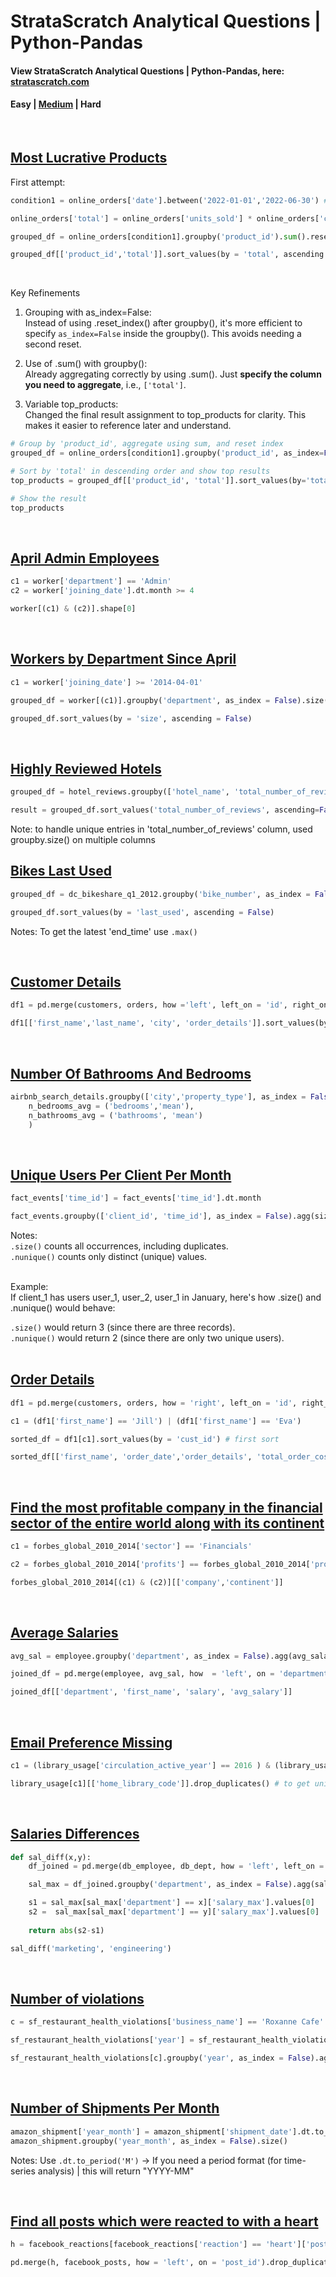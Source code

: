 # StrataScratch Analytical Questions | Python-Pandas

#### View StrataScratch Analytical Questions | Python-Pandas, here: [stratascratch.com](https://platform.stratascratch.com/coding?code_type=2&is_freemium=1&order_field=difficulty)

#### Easy | [Medium](https://github.com/s1dewalker/StrataScratch-Python-Pandas-2) | Hard
<br/>

## [Most Lucrative Products](https://platform.stratascratch.com/coding/2119-most-lucrative-products?code_type=2)

First attempt:
```python
condition1 = online_orders['date'].between('2022-01-01','2022-06-30') # storing condition

online_orders['total'] = online_orders['units_sold'] * online_orders['cost_in_dollars'] # storing transformed column

grouped_df = online_orders[condition1].groupby('product_id').sum().reset_index() # storing aggregated df

grouped_df[['product_id','total']].sort_values(by = 'total', ascending = False).head() # printing expected output
```
<br/>

Key Refinements <br/>
1. Grouping with as_index=False: <br/>
Instead of using .reset_index() after groupby(), it's more efficient to specify `as_index=False` inside the groupby(). This avoids needing a second reset. <br/>

2. Use of .sum() with groupby():<br/>
Already aggregating correctly by using .sum(). Just **specify the column you need to aggregate**, i.e., `['total']`. <br/>

3. Variable top_products:<br/>
Changed the final result assignment to top_products for clarity. This makes it easier to reference later and understand. <br/>

```python
# Group by 'product_id', aggregate using sum, and reset index
grouped_df = online_orders[condition1].groupby('product_id', as_index=False)['total'].sum()

# Sort by 'total' in descending order and show top results
top_products = grouped_df[['product_id', 'total']].sort_values(by='total', ascending=False).head()

# Show the result
top_products
```
<br/>

## [April Admin Employees](https://platform.stratascratch.com/coding/9845-find-the-number-of-employees-working-in-the-admin-department?code_type=2)

```python
c1 = worker['department'] == 'Admin'
c2 = worker['joining_date'].dt.month >= 4

worker[(c1) & (c2)].shape[0]
```
<br/>

## [Workers by Department Since April](https://platform.stratascratch.com/coding/9847-find-the-number-of-workers-by-department?code_type=2)


```python
c1 = worker['joining_date'] >= '2014-04-01'

grouped_df = worker[(c1)].groupby('department', as_index = False).size()

grouped_df.sort_values(by = 'size', ascending = False)
```
<br/>

## [Highly Reviewed Hotels](https://platform.stratascratch.com/coding/9871-highly-reviewed-hotels?code_type=2)

```python
grouped_df = hotel_reviews.groupby(['hotel_name', 'total_number_of_reviews'], as_index=False).size()

result = grouped_df.sort_values('total_number_of_reviews', ascending=False).drop(columns='size')
```
Note: to handle unique entries in 'total_number_of_reviews' column, used groupby.size() on multiple columns
<br/>

## [Bikes Last Used](https://platform.stratascratch.com/coding/10176-bikes-last-used?code_type=2)

```python
grouped_df = dc_bikeshare_q1_2012.groupby('bike_number', as_index = False).agg(last_used = ('end_time','max'))

grouped_df.sort_values(by = 'last_used', ascending = False)
```
Notes: To get the latest 'end_time' use `.max()`

<br/>

## [Customer Details](https://platform.stratascratch.com/coding/9891-customer-details?code_type=2)

```python
df1 = pd.merge(customers, orders, how ='left', left_on = 'id', right_on = 'cust_id')

df1[['first_name','last_name', 'city', 'order_details']].sort_values(by = ['first_name','order_details'], ascending = [True, True])
```

<br/>

## [Number Of Bathrooms And Bedrooms](https://platform.stratascratch.com/coding/9622-number-of-bathrooms-and-bedrooms?code_type=2)

```python
airbnb_search_details.groupby(['city','property_type'], as_index = False).agg(
    n_bedrooms_avg = ('bedrooms','mean'),
    n_bathrooms_avg = ('bathrooms', 'mean')
    )
```

<br/>

## [Unique Users Per Client Per Month](https://platform.stratascratch.com/coding/2024-unique-users-per-client-per-month?code_type=2)
```python
fact_events['time_id'] = fact_events['time_id'].dt.month

fact_events.groupby(['client_id', 'time_id'], as_index = False).agg(size = ('user_id','nunique'))
```
Notes:  <br/>
`.size()` counts all occurrences, including duplicates. <br/>
`.nunique()` counts only distinct (unique) values.<br/>
<br/>

Example:<br/>
If client_1 has users user_1, user_2, user_1 in January, here's how .size() and .nunique() would behave:<br/>

`.size()` would return 3 (since there are three records).<br/>
`.nunique()` would return 2 (since there are only two unique users).<br/>
<br/>

## [Order Details](https://platform.stratascratch.com/coding/9913-order-details?code_type=2)

```python
df1 = pd.merge(customers, orders, how = 'right', left_on = 'id', right_on = 'cust_id')

c1 = (df1['first_name'] == 'Jill') | (df1['first_name'] == 'Eva')

sorted_df = df1[c1].sort_values(by = 'cust_id') # first sort

sorted_df[['first_name', 'order_date','order_details', 'total_order_cost']] # then get the required columns not involving the sort by column
```

<br/>


## [Find the most profitable company in the financial sector of the entire world along with its continent](https://platform.stratascratch.com/coding/9663-find-the-most-profitable-company-in-the-financial-sector-of-the-entire-world-along-with-its-continent?code_type=2)

```python
c1 = forbes_global_2010_2014['sector'] == 'Financials'

c2 = forbes_global_2010_2014['profits'] == forbes_global_2010_2014['profits'].max()

forbes_global_2010_2014[(c1) & (c2)][['company','continent']]
```

<br/>

## [Average Salaries](https://platform.stratascratch.com/coding/9917-average-salaries?code_type=2)

```python
avg_sal = employee.groupby('department', as_index = False).agg(avg_salary = ('salary', 'mean'))

joined_df = pd.merge(employee, avg_sal, how  = 'left', on = 'department')

joined_df[['department', 'first_name', 'salary', 'avg_salary']]
```

<br/>

## [Email Preference Missing](https://platform.stratascratch.com/coding/9924-find-libraries-who-havent-provided-the-email-address-in-2016-but-their-notice-preference-definition-is-set-to-email?code_type=2)

```python
c1 = (library_usage['circulation_active_year'] == 2016 ) & (library_usage['provided_email_address'] == False) & (library_usage['notice_preference_definition'] == 'email')

library_usage[c1][['home_library_code']].drop_duplicates() # to get unique values
```

<br/>

## [Salaries Differences](https://platform.stratascratch.com/coding/10308-salaries-differences?code_type=2)

```python
def sal_diff(x,y):
    df_joined = pd.merge(db_employee, db_dept, how = 'left', left_on = 'department_id', right_on = 'id')

    sal_max = df_joined.groupby('department', as_index = False).agg(salary_max = ('salary', 'max'))

    s1 = sal_max[sal_max['department'] == x]['salary_max'].values[0]
    s2 =  sal_max[sal_max['department'] == y]['salary_max'].values[0]
    
    return abs(s2-s1)

sal_diff('marketing', 'engineering')
```

<br/>

## [Number of violations](https://platform.stratascratch.com/coding/9728-inspections-that-resulted-in-violations?code_type=2)

```python
c = sf_restaurant_health_violations['business_name'] == 'Roxanne Cafe'

sf_restaurant_health_violations['year'] = sf_restaurant_health_violations['inspection_date'].dt.year

sf_restaurant_health_violations[c].groupby('year', as_index = False).agg(n_violations = ('violation_id', 'nunique'))
```

<br/>

## [Number of Shipments Per Month](https://platform.stratascratch.com/coding/2056-number-of-shipments-per-month?code_type=2)

```python
amazon_shipment['year_month'] = amazon_shipment['shipment_date'].dt.to_period('M')
amazon_shipment.groupby('year_month', as_index = False).size()
```
Notes:  Use `.dt.to_period('M')` → If you need a period format (for time-series analysis) | this will return "YYYY-MM"

<br/>

## [Find all posts which were reacted to with a heart](https://platform.stratascratch.com/coding/10087-find-all-posts-which-were-reacted-to-with-a-heart?code_type=2)

```python
h = facebook_reactions[facebook_reactions['reaction'] == 'heart']['post_id'] # to extract the common column only (to avoid duplicate columns)

pd.merge(h, facebook_posts, how = 'left', on = 'post_id').drop_duplicates()
```

<br/>
